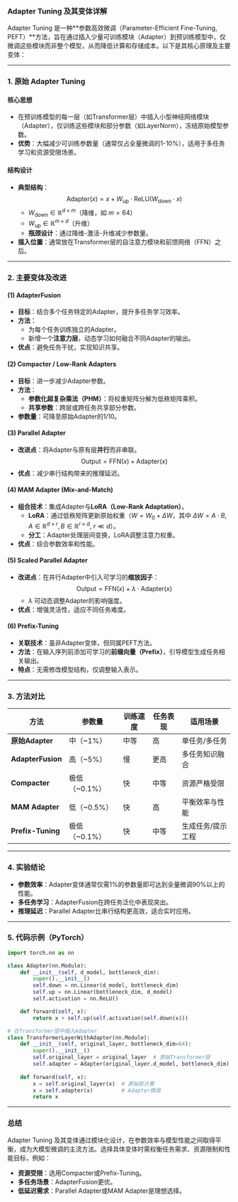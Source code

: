 
### **Adapter Tuning 及其变体详解**

Adapter Tuning 是一种**参数高效微调（Parameter-Efficient Fine-Tuning, PEFT）**方法，旨在通过插入少量可训练模块（Adapter）到预训练模型中，仅微调这些模块而非整个模型，从而降低计算和存储成本。以下是其核心原理及主要变体：

---

### **1. 原始 Adapter Tuning**
#### **核心思想**
- 在预训练模型的每一层（如Transformer层）中插入小型神经网络模块（Adapter），仅训练这些模块和部分参数（如LayerNorm），冻结原始模型参数。
- **优势**：大幅减少可训练参数量（通常仅占全量微调的1-10%），适用于多任务学习和资源受限场景。

#### **结构设计**
- **典型结构**：  
  $$
  \text{Adapter}(x) = x + W_{\text{up}} \cdot \text{ReLU}(W_{\text{down}} \cdot x)
  $$
  - $W_{\text{down}} \in \mathbb{R}^{d \times m}$（降维，如 $m = 64$）
  - $W_{\text{up}} \in \mathbb{R}^{m \times d}$（升维）
  - **瓶颈设计**：通过降维-激活-升维减少参数量。
- **插入位置**：通常放在Transformer层的自注意力模块和前馈网络（FFN）之后。

---

### **2. 主要变体及改进**

#### **(1) AdapterFusion**
- **目标**：结合多个任务特定的Adapter，提升多任务学习效率。
- **方法**：
  - 为每个任务训练独立的Adapter。
  - 新增一个**注意力层**，动态学习如何融合不同Adapter的输出。
- **优点**：避免任务干扰，实现知识共享。

#### **(2) Compacter / Low-Rank Adapters**
- **目标**：进一步减少Adapter参数。
- **方法**：
  - **参数化超复杂乘法（PHM）**：将权重矩阵分解为低秩矩阵乘积。
  - **共享参数**：跨层或跨任务共享部分参数。
- **参数量**：可降至原始Adapter的1/10。

#### **(3) Parallel Adapter**
- **改进点**：将Adapter与原有层**并行**而非串联。
  $$
  \text{Output} = \text{FFN}(x) + \text{Adapter}(x)
  $$
- **优点**：减少串行结构带来的推理延迟。

#### **(4) MAM Adapter (Mix-and-Match)**
- **组合技术**：集成Adapter与**LoRA（Low-Rank Adaptation）**。
  - **LoRA**：通过低秩矩阵更新原始权重（$W = W_0 + \Delta W$，其中 $\Delta W = A \cdot B$, $A \in \mathbb{R}^{d \times r}, B \in \mathbb{R}^{r \times d}$, $r \ll d$）。
  - **分工**：Adapter处理层间变换，LoRA调整注意力权重。
- **优点**：综合参数效率和性能。

#### **(5) Scaled Parallel Adapter**
- **改进点**：在并行Adapter中引入可学习的**缩放因子**：
  $$
  \text{Output} = \text{FFN}(x) + \lambda \cdot \text{Adapter}(x)
  $$
  -  $\lambda$ 可动态调整Adapter的影响强度。
- **优点**：增强灵活性，适应不同任务难度。

#### **(6) Prefix-Tuning**
- **关联技术**：虽非Adapter变体，但同属PEFT方法。
- **方法**：在输入序列前添加可学习的**前缀向量（Prefix）**，引导模型生成任务相关输出。
- **特点**：无需修改模型结构，仅调整输入表示。

---

### **3. 方法对比**

| 方法               | 参数量     | 训练速度 | 任务表现 | 适用场景               |
|--------------------|------------|----------|----------|------------------------|
| **原始Adapter**    | 中（~1%）  | 中等     | 高       | 单任务/多任务          |
| **AdapterFusion**  | 高（~5%）  | 慢       | 更高     | 多任务知识融合         |
| **Compacter**      | 极低（~0.1%）| 快     | 中等     | 资源严格受限           |
| **MAM Adapter**    | 低（~0.5%）| 快       | 高       | 平衡效率与性能         |
| **Prefix-Tuning**  | 极低（~0.1%）| 快     | 中等     | 生成任务/提示工程      |

---

### **4. 实验结论**
- **参数效率**：Adapter变体通常仅需1%的参数量即可达到全量微调90%以上的性能。
- **多任务学习**：AdapterFusion在跨任务泛化中表现突出。
- **推理延迟**：Parallel Adapter比串行结构更高效，适合实时应用。

---

### **5. 代码示例（PyTorch）**
```python
import torch.nn as nn

class Adapter(nn.Module):
    def __init__(self, d_model, bottleneck_dim):
        super().__init__()
        self.down = nn.Linear(d_model, bottleneck_dim)
        self.up = nn.Linear(bottleneck_dim, d_model)
        self.activation = nn.ReLU()

    def forward(self, x):
        return x + self.up(self.activation(self.down(x)))

# 在Transformer层中插入Adapter
class TransformerLayerWithAdapter(nn.Module):
    def __init__(self, original_layer, bottleneck_dim=64):
        super().__init__()
        self.original_layer = original_layer  # 原始Transformer层
        self.adapter = Adapter(original_layer.d_model, bottleneck_dim)
        
    def forward(self, x):
        x = self.original_layer(x)  # 原始层计算
        x = self.adapter(x)         # Adapter微调
        return x
```

---

### **总结**
Adapter Tuning 及其变体通过模块化设计，在参数效率与模型性能之间取得平衡，成为大模型微调的主流方法。选择具体变体时需权衡任务需求、资源限制和性能目标，例如：
- **资源受限**：选用Compacter或Prefix-Tuning。
- **多任务场景**：AdapterFusion更优。
- **低延迟需求**：Parallel Adapter或MAM Adapter是理想选择。